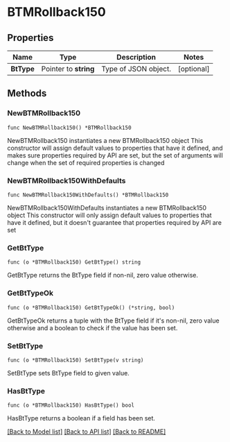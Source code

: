 # BTMRollback150

## Properties

Name | Type | Description | Notes
------------ | ------------- | ------------- | -------------
**BtType** | Pointer to **string** | Type of JSON object. | [optional] 

## Methods

### NewBTMRollback150

`func NewBTMRollback150() *BTMRollback150`

NewBTMRollback150 instantiates a new BTMRollback150 object
This constructor will assign default values to properties that have it defined,
and makes sure properties required by API are set, but the set of arguments
will change when the set of required properties is changed

### NewBTMRollback150WithDefaults

`func NewBTMRollback150WithDefaults() *BTMRollback150`

NewBTMRollback150WithDefaults instantiates a new BTMRollback150 object
This constructor will only assign default values to properties that have it defined,
but it doesn't guarantee that properties required by API are set

### GetBtType

`func (o *BTMRollback150) GetBtType() string`

GetBtType returns the BtType field if non-nil, zero value otherwise.

### GetBtTypeOk

`func (o *BTMRollback150) GetBtTypeOk() (*string, bool)`

GetBtTypeOk returns a tuple with the BtType field if it's non-nil, zero value otherwise
and a boolean to check if the value has been set.

### SetBtType

`func (o *BTMRollback150) SetBtType(v string)`

SetBtType sets BtType field to given value.

### HasBtType

`func (o *BTMRollback150) HasBtType() bool`

HasBtType returns a boolean if a field has been set.


[[Back to Model list]](../README.md#documentation-for-models) [[Back to API list]](../README.md#documentation-for-api-endpoints) [[Back to README]](../README.md)


